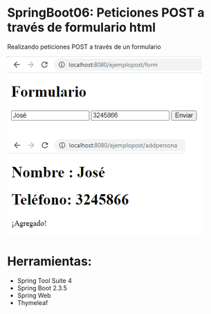 # SpringBoot06: Peticiones POST a través de formulario html
Realizando peticiones POST a través de un  formulario

![](https://raw.githubusercontent.com/ctec105/SpringBoot06/master/image.png)

# Herramientas:
- Spring Tool Suite 4
- Spring Boot 2.3.5
- Spring Web 
- Thymeleaf

